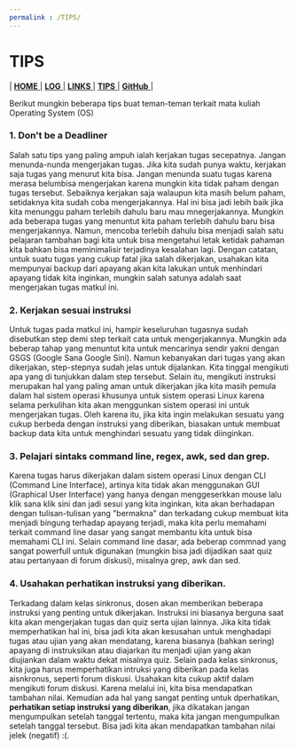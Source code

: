 ```yaml
---
permalink : /TIPS/
---
```

# TIPS

| [ **HOME** ](index.md) | [ **LOG** ](TXT/MyLog.txt) | [ **LINKS** ](links.md) | [ **TIPS** ]() | [ **GitHub** ](https://github.com/abdulrahman01uiacid/os212) |

Berikut mungkin beberapa tips buat teman-teman terkait mata kuliah Operating System (OS)

### 1. Don't be a Deadliner
   Salah satu tips yang paling ampuh ialah kerjakan tugas secepatnya. Jangan menunda-nunda mengerjakan tugas. Jika kita sudah punya waktu, kerjakan saja tugas yang menurut kita bisa. Jangan menunda suatu tugas karena merasa belumbisa mengerjakan karena mungkin kita tidak paham dengan tugas tersebut. Sebaiknya kerjakan saja walaupun kita masih belum paham, setidaknya kita sudah coba mengerjakannya. Hal ini bisa jadi lebih baik jika kita menunggu paham terlebih dahulu baru mau mnegerjakannya. Mungkin ada beberapa tugas yang menuntut kita paham terlebih dahulu baru bisa mengerjakannya. Namun, mencoba terlebih dahulu bisa menjadi salah satu pelajaran tambahan bagi kita untuk bisa mengetahui letak ketidak pahaman kita bahkan bisa meminimalisir terjadinya kesalahan lagi. Dengan catatan, untuk suatu tugas yang cukup fatal jika salah dikerjakan, usahakan kita mempunyai backup dari apayang akan kita lakukan untuk menhindari apayang tidak kita inginkan, mungkin salah satunya adalah saat mengerjakan tugas matkul ini.

### 2. Kerjakan sesuai instruksi
   Untuk tugas pada matkul ini, hampir keseluruhan tugasnya sudah disebutkan step demi step terkait cata untuk mengerjakannya. Mungkin ada beberap tahap yang menuntut kita untuk mencarinya sendir yakni dengan GSGS (Google Sana Google Sini). Namun kebanyakan dari tugas yang akan dikerjakan, step-stepnya sudah jelas untuk dijalankan. Kita tinggal mengikuti apa yang di tunjukkan dalam step tersebut. Selain itu, mengikuti instruksi merupakan hal yang paling aman untuk dikerjakan jika kita masih pemula dalam hal sistem operasi khusunya untuk sistem operasi Linux karena selama perkulihan kita akan menggunkan sistem operasi ini untuk mengerjakan tugas. Oleh karena itu, jika kita ingin melakukan sesuatu yang cukup berbeda dengan instruksi yang diberikan, biasakan untuk membuat backup data kita untuk menghindari sesuatu yang tidak diinginkan.

### 3. Pelajari sintaks command line, regex, awk, sed dan grep.
   Karena tugas harus dikerjakan dalam sistem operasi Linux dengan CLI (Command Line Interface), artinya kita tidak akan menggunakan GUI (Graphical User Interface) yang hanya dengan menggeserkkan mouse lalu klik sana klik sini dan jadi sesui yang kita inginkan, kita akan berhadapan dengan tulisan-tulisan yang "bermakna" dan terkadang cukup membuat kita menjadi bingung terhadap apayang terjadi, maka kita perlu memahami terkait command line dasar yang sangat membantu kita untuk bisa memahami CLI ini. Selain command line dasar, ada beberap commnad yang sangat powerfull untuk digunakan (mungkin bisa jadi dijadikan saat quiz atau pertanyaan di forum diskusi), misalnya grep, awk dan sed.

### 4. Usahakan perhatikan instruksi yang diberikan.
   Terkadang dalam kelas sinkronus, dosen akan memberikan beberapa instruksi yang penting untuk dikerjakan. Instruksi ini biasanya berguna saat kita akan mengerjakan tugas dan quiz serta ujian lainnya. Jika kita tidak memperhatikan hal ini, bisa jadi kita akan kesusahan untuk menghadapi tugas atau ujian yang akan mendatang, karena biasanya (bahkan sering) apayang di instruksikan atau  diajarkan itu menjadi ujian yang akan diujiankan dalam waktu dekat misalnya quiz. Selain pada kelas sinkronus, kita juga harus memperhatikan intruksi yang diberikan pada kelas aisnkronus, seperti forum diskusi. Usahakan kita cukup aktif dalam mengikuti forum diskusi. Karena melalui ini, kita bisa mendapatkan tambahan nilai. Kemudian ada hal yang sangat  penting untuk dperhatikan, **perhatikan setiap instruksi yang diberikan**, jika dikatakan jangan mengumpulkan setelah tanggal tertentu, maka kita jangan mengumpulkan setelah tanggal tersebut. Bisa jadi kita akan mendapatkan tambahan nilai jelek (negatif) :(.
 
